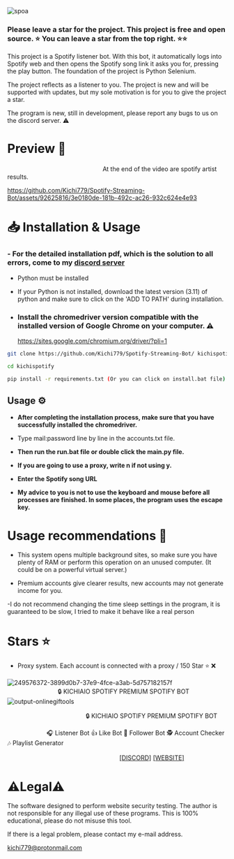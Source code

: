 ![spoa](https://github.com/Kichi779/Spotify-Streaming-Bot/assets/92625816/3899d0b7-37e9-4fce-a3ab-5d757182157f)
ㅤㅤㅤㅤㅤㅤㅤㅤㅤㅤㅤㅤㅤㅤㅤㅤㅤㅤㅤㅤㅤㅤ

### Please leave a star for the project. This project is free and open source. ⭐ You can leave a star from the top right. ⭐⭐

This project is a Spotify listener bot. With this bot, it automatically logs into Spotify web and then opens the Spotify song link it asks you for, pressing the play button. The foundation of the project is Python Selenium.

The project reflects as a listener to you. The project is new and will be supported with updates, but my sole motivation is for you to give the project a star.

The program is new, still in development, please report any bugs to us on the discord server. ⚠️

# Preview 💬
ㅤㅤㅤㅤㅤㅤㅤㅤㅤㅤㅤㅤㅤㅤㅤㅤㅤAt the end of the video are spotify artist results.

https://github.com/Kichi779/Spotify-Streaming-Bot/assets/92625816/3e0180de-181b-492c-ac26-932c624e4e93

# 📥 Installation & Usage

### - For the detailed installation pdf, which is the solution to all errors, come to my [discord server](https://discord.gg/AFV9m8UXuT)

- Python must be installed
- If your Python is not installed, download the latest version (3.11) of python and make sure to click on the 'ADD TO PATH' during installation.

- ### Install the chromedriver version compatible with the installed version of Google Chrome on your computer. ⚠️

  https://sites.google.com/chromium.org/driver/?pli=1
  
```sh
git clone https://github.com/Kichi779/Spotify-Streaming-Bot/ kichispotify

cd kichispotify

pip install -r requirements.txt (Or you can click on install.bat file)
```
## Usage ⚙️

- **After completing the installation process, make sure that you have successfully installed the chromedriver.**

- Type mail:password line by line in the accounts.txt file.

- **Then run the run.bat file or double click the main.py file.**

- **If you are going to use a proxy, write n if not using y.**

- **Enter the Spotify song URL**

- **My advice to you is not to use the keyboard and mouse before all processes are finished. In some places, the program uses the escape key.**


# Usage recommendations 📖

- This system opens multiple background sites, so make sure you have plenty of RAM or perform this operation on an unused computer. (It could be on a powerful virtual server.)

- Premium accounts give clearer results, new accounts may not generate income for you.

-I do not recommend changing the time sleep settings in the program, it is guaranteed to be slow, I tried to make it behave like a real person

# Stars ⭐
- Proxy system. Each account is connected with a proxy / 150 Star ⭐ ❌


![249576372-3899d0b7-37e9-4fce-a3ab-5d757182157f](https://github.com/Kichi779/Spotify-Streaming-Bot/assets/92625816/ae0b8ea8-1e9d-4a18-8187-b292899679cc)
ㅤㅤㅤㅤㅤㅤㅤㅤㅤㅤㅤㅤㅤㅤㅤㅤㅤㅤ🔒 KICHIAIO SPOTIFY PREMIUM SPOTIFY BOT
![output-onlinegiftools](https://github.com/Kichi779/Spotify-Streaming-Bot/assets/92625816/28e947be-361b-43db-91f2-70692a8f6c6e)

ㅤㅤㅤㅤㅤㅤㅤㅤㅤㅤㅤㅤㅤㅤ🔒 KICHIAIO SPOTIFY PREMIUM SPOTIFY BOT

ㅤㅤㅤㅤㅤㅤㅤ🎧 Listener Bot
👍 Like Bot
🚀 Follower Bot
🕵️ Account Checker
🎶 Playlist Generator

‎‎‏‎‏‎ㅤㅤㅤㅤㅤㅤㅤㅤㅤㅤㅤㅤㅤㅤㅤㅤㅤㅤㅤㅤ[[DISCORD]](https://discord.gg/z8Hnv6nhFn) [[WEBSITE]](https://kichiaio.net/)


# ⚠️Legal⚠️

The software designed to perform website security testing. The author is not responsible for any illegal use of these programs. This is 100% educational, please do not misuse this tool. 

If there is a legal problem, please contact my e-mail address. 

kichi779@protonmail.com

